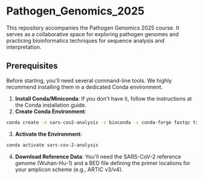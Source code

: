 # Pathogen_Genomics_2025

This repository accompanies the Pathogen Genomics 2025 course. It serves as a
collaborative space for exploring pathogen genomes and practicing
bioinformatics techniques for sequence analysis and interpretation.

## Prerequisites

Before starting, you'll need several command-line tools. We highly recommend installing them in a dedicated Conda environment.

1. **Install Conda/Miniconda**: If you don't have it, follow the instructions at the Conda installation guide.
2. **Create Conda Environment**:

```bash
conda create -n sars-cov2-analysis -c bioconda -c conda-forge fastqc trimmomatic bwa samtools bcftools ivar nextclade
```
3. **Activate the Environment**:

```bash
conda activate sars-cov-2-analysis
```
4. **Download Reference Data**: You'll need the SARS-CoV-2 reference genome (Wuhan-Hu-1) and a BED file defining the primer locations for your amplicon scheme (e.g., ARTIC v3/v4).
